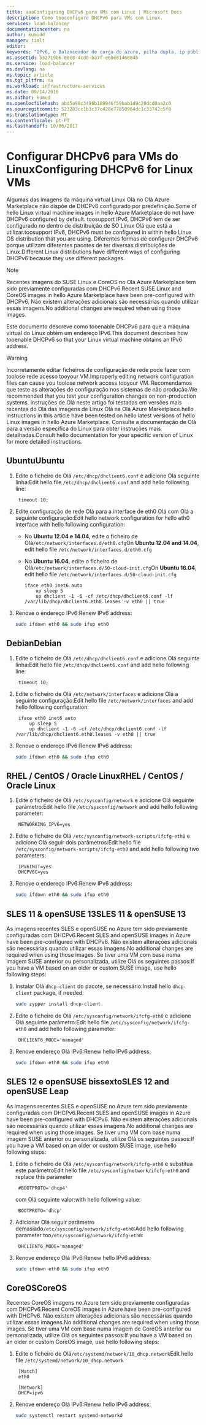 ```yaml
---
title: aaaConfiguring DHCPv6 para VMs com Linux | Microsoft Docs
description: Como tooconfigure DHCPv6 para VMs com Linux.
services: load-balancer
documentationcenter: na
author: kumudd
manager: timlt
editor: 
keywords: "IPv6, o Balanceador de carga do azure, pilha dupla, ip público, ipv6 nativo, móveis, iot"
ms.assetid: b32719b6-00e8-4cd0-ba7f-e60e8146084b
ms.service: load-balancer
ms.devlang: na
ms.topic: article
ms.tgt_pltfrm: na
ms.workload: infrastructure-services
ms.date: 09/14/2016
ms.author: kumud
ms.openlocfilehash: abd5a98c3496b189946f59bab1d9c20dcd0aa2c0
ms.sourcegitcommit: 523283cc1b3c37c428e77850964dc1c33742c5f0
ms.translationtype: MT
ms.contentlocale: pt-PT
ms.lasthandoff: 10/06/2017
---
```

# <a name="configuring-dhcpv6-for-linux-vms"></a><span data-ttu-id="97ddf-104">Configurar DHCPv6 para VMs do Linux</span><span class="sxs-lookup"><span data-stu-id="97ddf-104">Configuring DHCPv6 for Linux VMs</span></span>

<span data-ttu-id="97ddf-105">Algumas das imagens da máquina virtual Linux Olá no Olá Azure Marketplace não dispõe de DHCPv6 configurado por predefinição.</span><span class="sxs-lookup"><span data-stu-id="97ddf-105">Some of hello Linux virtual machine images in hello Azure Marketplace do not have DHCPv6 configured by default.</span></span> <span data-ttu-id="97ddf-106">toosupport IPv6, DHCPv6 tem de ser configurado no dentro de distribuição de SO Linux Olá que está a utilizar.</span><span class="sxs-lookup"><span data-stu-id="97ddf-106">toosupport IPv6, DHCPv6 must be configured in within hello Linux OS distribution that you are using.</span></span> <span data-ttu-id="97ddf-107">Diferentes formas de configurar DHCPv6 porque utilizam diferentes pacotes de ter diversas distribuições de Linux.</span><span class="sxs-lookup"><span data-stu-id="97ddf-107">Different Linux distributions have different ways of configuring DHCPv6 because they use different packages.</span></span>

> [!NOTE]
> <span data-ttu-id="97ddf-108">Recentes imagens do SUSE Linux e CoreOS no Olá Azure Marketplace tem sido previamente configuradas com DHCPv6.</span><span class="sxs-lookup"><span data-stu-id="97ddf-108">Recent SUSE Linux and CoreOS images in hello Azure Marketplace have been pre-configured with DHCPv6.</span></span> <span data-ttu-id="97ddf-109">Não existem alterações adicionais são necessárias quando utilizar essas imagens.</span><span class="sxs-lookup"><span data-stu-id="97ddf-109">No additional changes are required when using those images.</span></span>

<span data-ttu-id="97ddf-110">Este documento descreve como tooenable DHCPv6 para que a máquina virtual do Linux obtém um endereço IPv6.</span><span class="sxs-lookup"><span data-stu-id="97ddf-110">This document describes how tooenable DHCPv6 so that your Linux virtual machine obtains an IPv6 address.</span></span>

> [!WARNING]
> <span data-ttu-id="97ddf-111">Incorretamente editar ficheiros de configuração de rede pode fazer com toolose rede acesso tooyour VM.</span><span class="sxs-lookup"><span data-stu-id="97ddf-111">Improperly editing network configuration files can cause you toolose network access tooyour VM.</span></span> <span data-ttu-id="97ddf-112">Recomendamos que teste as alterações de configuração nos sistemas de não produção.</span><span class="sxs-lookup"><span data-stu-id="97ddf-112">We recommended that you test your configuration changes on non-production systems.</span></span> <span data-ttu-id="97ddf-113">instruções de Olá neste artigo foi testadas em versões mais recentes do Olá das imagens de Linux Olá na Olá Azure Marketplace.</span><span class="sxs-lookup"><span data-stu-id="97ddf-113">hello instructions in this article have been tested on hello latest versions of hello Linux images in hello Azure Marketplace.</span></span> <span data-ttu-id="97ddf-114">Consulte a documentação de Olá para a versão específica do Linux para obter instruções mais detalhadas.</span><span class="sxs-lookup"><span data-stu-id="97ddf-114">Consult hello documentation for your specific version of Linux for more detailed instructions.</span></span>

## <a name="ubuntu"></a><span data-ttu-id="97ddf-115">Ubuntu</span><span class="sxs-lookup"><span data-stu-id="97ddf-115">Ubuntu</span></span>

1. <span data-ttu-id="97ddf-116">Edite o ficheiro de Olá `/etc/dhcp/dhclient6.conf` e adicione Olá seguinte linha:</span><span class="sxs-lookup"><span data-stu-id="97ddf-116">Edit hello file `/etc/dhcp/dhclient6.conf` and add hello following line:</span></span>

        timeout 10;

2. <span data-ttu-id="97ddf-117">Edite configuração de rede Olá para a interface de eth0 Olá com Olá a seguinte configuração:</span><span class="sxs-lookup"><span data-stu-id="97ddf-117">Edit hello network configuration for hello eth0 interface with hello following configuration:</span></span>

   * <span data-ttu-id="97ddf-118">No **Ubuntu 12.04 e 14.04**, edite o ficheiro de Olá`/etc/network/interfaces.d/eth0.cfg`</span><span class="sxs-lookup"><span data-stu-id="97ddf-118">On **Ubuntu 12.04 and 14.04**, edit hello file `/etc/network/interfaces.d/eth0.cfg`</span></span>
   * <span data-ttu-id="97ddf-119">No **Ubuntu 16.04**, edite o ficheiro de Olá`/etc/network/interfaces.d/50-cloud-init.cfg`</span><span class="sxs-lookup"><span data-stu-id="97ddf-119">On **Ubuntu 16.04**, edit hello file `/etc/network/interfaces.d/50-cloud-init.cfg`</span></span>

         iface eth0 inet6 auto
             up sleep 5
             up dhclient -1 -6 -cf /etc/dhcp/dhclient6.conf -lf /var/lib/dhcp/dhclient6.eth0.leases -v eth0 || true

3. <span data-ttu-id="97ddf-120">Renove o endereço IPv6:</span><span class="sxs-lookup"><span data-stu-id="97ddf-120">Renew IPv6 address:</span></span>

    ```bash
    sudo ifdown eth0 && sudo ifup eth0
    ```

## <a name="debian"></a><span data-ttu-id="97ddf-121">Debian</span><span class="sxs-lookup"><span data-stu-id="97ddf-121">Debian</span></span>

1. <span data-ttu-id="97ddf-122">Edite o ficheiro de Olá `/etc/dhcp/dhclient6.conf` e adicione Olá seguinte linha:</span><span class="sxs-lookup"><span data-stu-id="97ddf-122">Edit hello file `/etc/dhcp/dhclient6.conf` and add hello following line:</span></span>

        timeout 10;

2. <span data-ttu-id="97ddf-123">Edite o ficheiro de Olá `/etc/network/interfaces` e adicione Olá a seguinte configuração:</span><span class="sxs-lookup"><span data-stu-id="97ddf-123">Edit hello file `/etc/network/interfaces` and add hello following configuration:</span></span>

        iface eth0 inet6 auto
            up sleep 5
            up dhclient -1 -6 -cf /etc/dhcp/dhclient6.conf -lf /var/lib/dhcp/dhclient6.eth0.leases -v eth0 || true

3. <span data-ttu-id="97ddf-124">Renove o endereço IPv6:</span><span class="sxs-lookup"><span data-stu-id="97ddf-124">Renew IPv6 address:</span></span>

    ```bash
    sudo ifdown eth0 && sudo ifup eth0
    ```

## <a name="rhel--centos--oracle-linux"></a><span data-ttu-id="97ddf-125">RHEL / CentOS / Oracle Linux</span><span class="sxs-lookup"><span data-stu-id="97ddf-125">RHEL / CentOS / Oracle Linux</span></span>

1. <span data-ttu-id="97ddf-126">Edite o ficheiro de Olá `/etc/sysconfig/network` e adicione Olá seguinte parâmetro:</span><span class="sxs-lookup"><span data-stu-id="97ddf-126">Edit hello file `/etc/sysconfig/network` and add hello following parameter:</span></span>

        NETWORKING_IPV6=yes

2. <span data-ttu-id="97ddf-127">Edite o ficheiro de Olá `/etc/sysconfig/network-scripts/ifcfg-eth0` e adicione Olá seguir dois parâmetros:</span><span class="sxs-lookup"><span data-stu-id="97ddf-127">Edit hello file `/etc/sysconfig/network-scripts/ifcfg-eth0` and add hello following two parameters:</span></span>

        IPV6INIT=yes
        DHCPV6C=yes

3. <span data-ttu-id="97ddf-128">Renove o endereço IPv6:</span><span class="sxs-lookup"><span data-stu-id="97ddf-128">Renew IPv6 address:</span></span>

    ```bash
    sudo ifdown eth0 && sudo ifup eth0
    ```

## <a name="sles-11--opensuse-13"></a><span data-ttu-id="97ddf-129">SLES 11 & openSUSE 13</span><span class="sxs-lookup"><span data-stu-id="97ddf-129">SLES 11 & openSUSE 13</span></span>

<span data-ttu-id="97ddf-130">As imagens recentes SLES e openSUSE no Azure tem sido previamente configuradas com DHCPv6.</span><span class="sxs-lookup"><span data-stu-id="97ddf-130">Recent SLES and openSUSE images in Azure have been pre-configured with DHCPv6.</span></span> <span data-ttu-id="97ddf-131">Não existem alterações adicionais são necessárias quando utilizar essas imagens.</span><span class="sxs-lookup"><span data-stu-id="97ddf-131">No additional changes are required when using those images.</span></span> <span data-ttu-id="97ddf-132">Se tiver uma VM com base numa imagem SUSE anterior ou personalizada, utilize Olá os seguintes passos:</span><span class="sxs-lookup"><span data-stu-id="97ddf-132">If you have a VM based on an older or custom SUSE image, use hello following steps:</span></span>

1. <span data-ttu-id="97ddf-133">Instalar Olá `dhcp-client` do pacote, se necessário:</span><span class="sxs-lookup"><span data-stu-id="97ddf-133">Install hello `dhcp-client` package, if needed:</span></span>

    ```bash
    sudo zypper install dhcp-client
    ```

2. <span data-ttu-id="97ddf-134">Edite o ficheiro de Olá `/etc/sysconfig/network/ifcfg-eth0` e adicione Olá seguinte parâmetro:</span><span class="sxs-lookup"><span data-stu-id="97ddf-134">Edit hello file `/etc/sysconfig/network/ifcfg-eth0` and add hello following parameter:</span></span>

        DHCLIENT6_MODE='managed'

3. <span data-ttu-id="97ddf-135">Renove endereço Olá IPv6:</span><span class="sxs-lookup"><span data-stu-id="97ddf-135">Renew hello IPv6 address:</span></span>

    ```bash
    sudo ifdown eth0 && sudo ifup eth0
    ```

## <a name="sles-12-and-opensuse-leap"></a><span data-ttu-id="97ddf-136">SLES 12 e openSUSE bissexto</span><span class="sxs-lookup"><span data-stu-id="97ddf-136">SLES 12 and openSUSE Leap</span></span>

<span data-ttu-id="97ddf-137">As imagens recentes SLES e openSUSE no Azure tem sido previamente configuradas com DHCPv6.</span><span class="sxs-lookup"><span data-stu-id="97ddf-137">Recent SLES and openSUSE images in Azure have been pre-configured with DHCPv6.</span></span> <span data-ttu-id="97ddf-138">Não existem alterações adicionais são necessárias quando utilizar essas imagens.</span><span class="sxs-lookup"><span data-stu-id="97ddf-138">No additional changes are required when using those images.</span></span> <span data-ttu-id="97ddf-139">Se tiver uma VM com base numa imagem SUSE anterior ou personalizada, utilize Olá os seguintes passos:</span><span class="sxs-lookup"><span data-stu-id="97ddf-139">If you have a VM based on an older or custom SUSE image, use hello following steps:</span></span>

1. <span data-ttu-id="97ddf-140">Edite o ficheiro de Olá `/etc/sysconfig/network/ifcfg-eth0` e substitua este parâmetro</span><span class="sxs-lookup"><span data-stu-id="97ddf-140">Edit hello file `/etc/sysconfig/network/ifcfg-eth0` and replace this parameter</span></span>

        #BOOTPROTO='dhcp4'

    <span data-ttu-id="97ddf-141">com Olá seguinte valor:</span><span class="sxs-lookup"><span data-stu-id="97ddf-141">with hello following value:</span></span>

        BOOTPROTO='dhcp'

2. <span data-ttu-id="97ddf-142">Adicionar Olá seguir parâmetro demasiado`/etc/sysconfig/network/ifcfg-eth0`:</span><span class="sxs-lookup"><span data-stu-id="97ddf-142">Add hello following parameter too`/etc/sysconfig/network/ifcfg-eth0`:</span></span>

        DHCLIENT6_MODE='managed'

3. <span data-ttu-id="97ddf-143">Renove endereço Olá IPv6:</span><span class="sxs-lookup"><span data-stu-id="97ddf-143">Renew hello IPv6 address:</span></span>

    ```bash
    sudo ifdown eth0 && sudo ifup eth0
    ```

## <a name="coreos"></a><span data-ttu-id="97ddf-144">CoreOS</span><span class="sxs-lookup"><span data-stu-id="97ddf-144">CoreOS</span></span>

<span data-ttu-id="97ddf-145">Recentes CoreOS imagens no Azure tem sido previamente configuradas com DHCPv6.</span><span class="sxs-lookup"><span data-stu-id="97ddf-145">Recent CoreOS images in Azure have been pre-configured with DHCPv6.</span></span> <span data-ttu-id="97ddf-146">Não existem alterações adicionais são necessárias quando utilizar essas imagens.</span><span class="sxs-lookup"><span data-stu-id="97ddf-146">No additional changes are required when using those images.</span></span> <span data-ttu-id="97ddf-147">Se tiver uma VM com base numa imagem de CoreOS anterior ou personalizada, utilize Olá os seguintes passos:</span><span class="sxs-lookup"><span data-stu-id="97ddf-147">If you have a VM based on an older or custom CoreOS image, use hello following steps:</span></span>

1. <span data-ttu-id="97ddf-148">Edite o ficheiro de Olá`/etc/systemd/network/10_dhcp.network`</span><span class="sxs-lookup"><span data-stu-id="97ddf-148">Edit hello file `/etc/systemd/network/10_dhcp.network`</span></span>

        [Match]
        eth0

        [Network]
        DHCP=ipv6

2. <span data-ttu-id="97ddf-149">Renove endereço Olá IPv6:</span><span class="sxs-lookup"><span data-stu-id="97ddf-149">Renew hello IPv6 address:</span></span>

    ```bash
    sudo systemctl restart systemd-networkd
    ```
